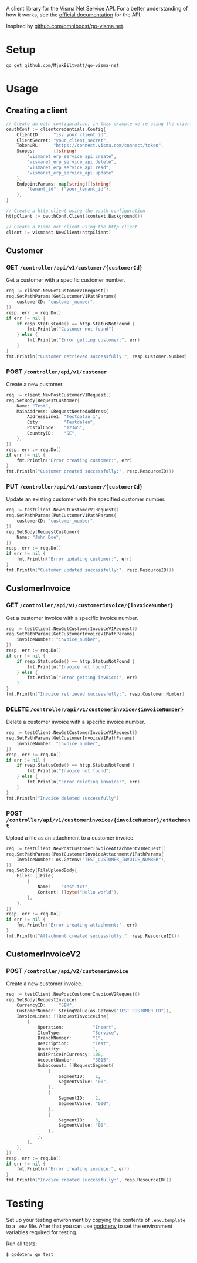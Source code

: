 A client library for the Visma Net Service API. For a better understanding of how it works, see the [official documentation](https://integration.visma.net/API-index/) for the API.

Inspired by [github.com/omniboost/go-visma.net](https://github.com/omniboost/go-visma.net).

# Setup
```
go get github.com/MjukBiltvatt/go-visma-net
```

# Usage

## Creating a client

```go
// Create an oath configuration, in this example we're using the client credentials flow
oauthConf := clientcredentials.Config{
	ClientID:     "isv_your_client_id",
	ClientSecret: "your_client_secret",
	TokenURL:     "https://connect.visma.com/connect/token",
	Scopes:       []string{
		"vismanet_erp_service_api:create",
		"vismanet_erp_service_api:delete",
		"vismanet_erp_service_api:read",
		"vismanet_erp_service_api:update"
	},
	EndpointParams: map[string][]string{
		"tenant_id": {"your_tenant_id"},
	},
}

// Create a http client using the oauth configuration
httpClient := oauthConf.Client(context.Background())

// Create a Visma.net client using the http client
client := vismanet.NewClient(httpClient)
```

## Customer

### GET `/controller/api/v1/customer/{customerCd}`

Get a customer with a specific customer number.

```go
req := client.NewGetCustomerV1Request()
req.SetPathParams(GetCustomerV1PathParams{
	customerCD: "customer_number",
})
resp, err := req.Do()
if err != nil {
	if resp.StatusCode() == http.StatusNotFound {
		fmt.Println("Customer not found")
	} else {
		fmt.Println("Error getting customer:", err)
	}
}
fmt.Println("Customer retrieved successfully:", resp.Customer.Number)
```

### POST `/controller/api/v1/customer`

Create a new customer.

```go
req := client.NewPostCustomerV1Request()
req.SetBody(RequestCustomer{
	Name: "Test",
	MainAddress: &RequestNestedAddress{
		AddressLine1: "Testgatan 1",
		City:         "Testdalen",
		PostalCode:   "12345",
		CountryID:    "SE",
	},
})
resp, err := req.Do()
if err != nil {
	fmt.Println("Error creating customer:", err)
}
fmt.Println("Customer created successfully:", resp.ResourceID())
```

### PUT `/controller/api/v1/customer/{customerCd}`

Update an existing customer with the specified customer number.

```go
req := testClient.NewPutCustomerV1Request()
req.SetPathParams(PutCustomerV1PathParams{
	customerCD: "customer_number",
})
req.SetBody(RequestCustomer{
	Name: "John Doe",
})
resp, err := req.Do()
if err != nil {
	fmt.Println("Error updating customer:", err)
}
fmt.Println("Customer updated successfully:", resp.ResourceID())
```

## CustomerInvoice

### GET `/controller/api/v1/customerinvoice/{invoiceNumber}`

Get a customer invoice with a specific invoice number.

```go
req := testClient.NewGetCustomerInvoiceV1Request()
req.SetPathParams(GetCustomerInvoiceV1PathParams{
	invoiceNumber: "invoice_number",
})
resp, err := req.Do()
if err != nil {
	if resp.StatusCode() == http.StatusNotFound {
		fmt.Println("Invoice not found")
	} else {
		fmt.Println("Error getting invoice:", err)
	}
}
fmt.Println("Invoice retrieved successfully:", resp.Customer.Number)
```

### DELETE `/controller/api/v1/customerinvoice/{invoiceNumber}`

Delete a customer invoice with a specific invoice number.

```go
req := testClient.NewGetCustomerInvoiceV1Request()
req.SetPathParams(GetCustomerInvoiceV1PathParams{
	invoiceNumber: "invoice_number",
})
resp, err := req.Do()
if err != nil {
	if resp.StatusCode() == http.StatusNotFound {
		fmt.Println("Invoice not found")
	} else {
		fmt.Println("Error deleting invoice:", err)
	}
}
fmt.Println("Invoice deleted successfully")
```

### POST `/controller/api/v1/customerinvoice/{invoiceNumber}/attachment`

Upload a file as an attachment to a customer invoice.

```go
req := testClient.NewPostCustomerInvoiceAttachmentV1Request()
req.SetPathParams(PostCustomerInvoiceAttachmentV1PathParams{
	InvoiceNumber: os.Getenv("TEST_CUSTOMER_INVOICE_NUMBER"),
})
req.SetBody(FileUploadBody{
	Files: []File{
		{
			Name:    "Test.txt",
			Content: []byte("Hello world"),
		},
	},
})
resp, err := req.Do()
if err != nil {
	fmt.Println("Error creating attachment:", err)
}
fmt.Println("Attachment created successfully:", resp.ResourceID())
```

## CustomerInvoiceV2

### POST `/controller/api/v2/customerinvoice`

Create a new customer invoice.

```go
req := testClient.NewPostCustomerInvoiceV2Request()
req.SetBody(RequestInvoice{
	CurrencyID:     "SEK",
	CustomerNumber: StringValue(os.Getenv("TEST_CUSTOMER_CD")),
	InvoiceLines: []RequestInvoiceLine{
		{
			Operation:           "Insert",
			ItemType:            "Service",
			BranchNumber:        "1",
			Description:         "Test",
			Quantity:            1,
			UnitPriceInCurrency: 100,
			AccountNumber:       "3015",
			Subaccount: []RequestSegment{
				{
					SegmentID:    1,
					SegmentValue: "00",
				},
				{
					SegmentID:    2,
					SegmentValue: "000",
				},
				{
					SegmentID:    3,
					SegmentValue: "00",
				},
			},
		},
	},
})
resp, err := req.Do()
if err != nil {
	fmt.Println("Error creating invoice:", err)
}
fmt.Println("Invoice created successfully:", resp.ResourceID())
```

# Testing

Set up your testing environment by copying the contents of `.env.template` to a `.env` file. After that you can use [godotenv](https://github.com/joho/godotenv) to set the environment variables required for testing.

Run all tests:
```
$ godotenv go test
```